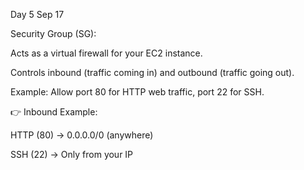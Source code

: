 Day 5 Sep 17

Security Group (SG):

Acts as a virtual firewall for your EC2 instance.

Controls inbound (traffic coming in) and outbound (traffic going out).

Example: Allow port 80 for HTTP web traffic, port 22 for SSH.

👉 Inbound Example:

HTTP (80) → 0.0.0.0/0 (anywhere)

SSH (22) → Only from your IP